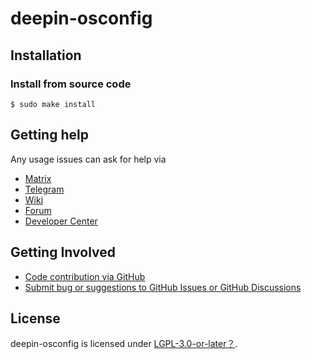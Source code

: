 # deepin-osconfig

## Installation

### Install from source code

````
$ sudo make install
````

## Getting help

Any usage issues can ask for help via

* [Matrix](https://matrix.to/#/#deepin:matrix.org)
* [Telegram](https://t.me/deepin)
* [Wiki](https://wiki.deepin.org)
* [Forum](https://bbs.deepin.org)
* [Developer Center](https://github.com/linuxdeepin/developer-center)

## Getting Involved

- [Code contribution via GitHub](https://github.com/linuxdeepin/deepin-osconfig/)
- [Submit bug or suggestions to GitHub Issues or GitHub Discussions](https://github.com/linuxdeepin/developer-center/issues/new/choose)

## License

deepin-osconfig is licensed under [LGPL-3.0-or-later？](LICENSE).
